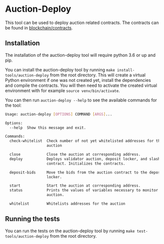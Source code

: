 # Auction-Deploy

This tool can be used to deploy auction related contracts.
The contracts can be found in [blockchain/contracts](https://github.com/trustlines-protocol/blockchain/tree/master/contracts).

## Installation

The installation of the auction-deploy tool will require python 3.6 or up and pip.

You can install the auction-deploy tool by running `make install-tools/auction-deploy` from the root directory.
This will create a virtual Python environment if one was not created yet, install the
dependencies and compile the contracts.
You will then need to activate the created virtual environment with for example `source venv/bin/activate`.

You can then run `auction-deploy --help` to see the available commands for the tool:

```bash
Usage: auction-deploy [OPTIONS] COMMAND [ARGS]...

Options:
  --help  Show this message and exit.

Commands:
  check-whitelist  Check number of not yet whitelisted addresses for the
                   auction

  close            Close the auction at corresponding address.
  deploy           Deploys validator auction, deposit locker, and slasher
                   contract. Initializes the contracts.

  deposit-bids     Move the bids from the auction contract to the deposit
                   locker.

  start            Start the auction at corresponding address.
  status           Prints the values of variables necessary to monitor the
                   auction.

  whitelist        Whitelists addresses for the auction
```

## Running the tests

You can run the tests on the auction-deploy tool by running `make test-tools/auction-deploy` from the root directory.
